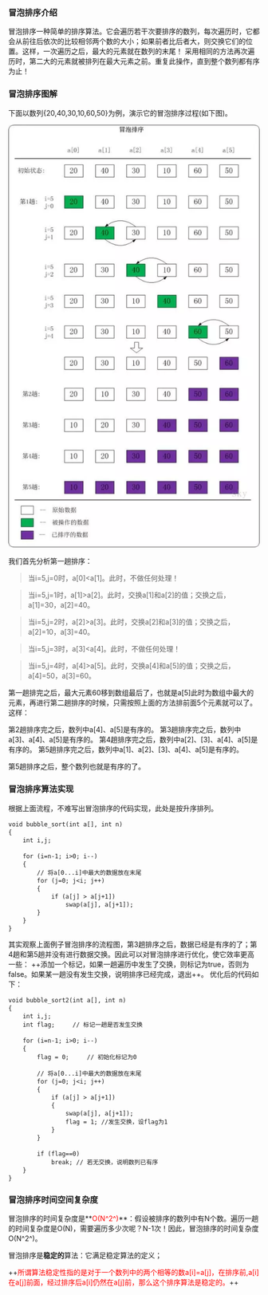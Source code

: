 ### 冒泡排序介绍

冒泡排序一种简单的排序算法。它会遍历若干次要排序的数列，每次遍历时，它都会从前往后依次的比较相邻两个数的大小；如果前者比后者大，则交换它们的位置。这样，一次遍历之后，最大的元素就在数列的末尾！ 采用相同的方法再次遍历时，第二大的元素就被排列在最大元素之前。重复此操作，直到整个数列都有序为止！

### 冒泡排序图解

下面以数列{20,40,30,10,60,50}为例，演示它的冒泡排序过程(如下图)。

![](./images/bubble-sort.webp)

我们首先分析第一趟排序：

>当i=5,j=0时，a[0]<a[1]。此时，不做任何处理！

>当i=5,j=1时，a[1]>a[2]。此时，交换a[1]和a[2]的值；交换之后，a[1]=30，a[2]=40。

>当i=5,j=2时，a[2]>a[3]。此时，交换a[2]和a[3]的值；交换之后，a[2]=10，a[3]=40。

>当i=5,j=3时，a[3]<a[4]。此时，不做任何处理！

>当i=5,j=4时，a[4]>a[5]。此时，交换a[4]和a[5]的值；交换之后，a[4]=50，a[3]=60。

第一趟排完之后，最大元素60移到数组最后了，也就是a[5]此时为数组中最大的元素，再进行第二趟排序的时候，只需按照上面的方法排前面5个元素就可以了。这样：

第2趟排序完之后，数列中a[4]、a[5]是有序的。
第3趟排序完之后，数列中a[3]、a[4]、a[5]是有序的。
第4趟排序完之后，数列中a[2]、[3]、a[4]、a[5]是有序的。
第5趟排序完之后，数列中a[1]、a[2]、[3]、a[4]、a[5]是有序的。

第5趟排序之后，整个数列也就是有序的了。

### 冒泡排序算法实现

根据上面流程，不难写出冒泡排序的代码实现，此处是按升序排列。

```
void bubble_sort(int a[], int n)
{
    int i,j;

    for (i=n-1; i>0; i--)
    {
        // 将a[0...i]中最大的数据放在末尾
        for (j=0; j<i; j++)
        {
            if (a[j] > a[j+1])
                swap(a[j], a[j+1]);
        }
    }
}
```

其实观察上面例子冒泡排序的流程图，第3趟排序之后，数据已经是有序的了；第4趟和第5趟并没有进行数据交换。因此可以对冒泡排序进行优化，使它效率更高一些：
++添加一个标记，如果一趟遍历中发生了交换，则标记为true，否则为false。如果某一趟没有发生交换，说明排序已经完成，退出++。
优化后的代码如下：

```
void bubble_sort2(int a[], int n)
{
    int i,j;
    int flag;     // 标记一趟是否发生交换

    for (i=n-1; i>0; i--)
    {
        flag = 0;     // 初始化标记为0

        // 将a[0...i]中最大的数据放在末尾
        for (j=0; j<i; j++)
        {
            if (a[j] > a[j+1])
            {
                swap(a[j], a[j+1]);
                flag = 1; //发生交换，设flag为1
            }
        }

        if (flag==0)
            break; // 若无交换，说明数列已有序
    }
}
```

### 冒泡排序时间空间复杂度

冒泡排序的时间复杂度是**<font color=red>O(N^2^)</font>**：假设被排序的数列中有N个数。遍历一趟的时间复杂度是O(N)，需要遍历多少次呢？N-1次！因此，冒泡排序的时间复杂度O(N^2^)。

冒泡排序是**稳定的**算法：它满足稳定算法的定义；

++<font color=red>所谓算法稳定性指的是对于一个数列中的两个相等的数a[i]=a[j]，在排序前,a[i]在a[j]前面，经过排序后a[i]仍然在a[j]前，那么这个排序算法是稳定的。</font>++

